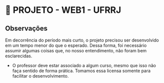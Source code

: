 # 👾 PROJETO - WEB1 - UFRRJ

## Observações

Em decorrência do período mais curto, o projeto precisou ser desenvolvido em um tempo menor do que o esperado. Dessa forma, foi necessário assumir algumas coisas que, no nosso entendimento, não foram bem esclarecidas. 

- O professor deve estar associado a algum curso, mesmo que isso não faça sentido de forma prática. Tomamos essa licensa somente para facilitar o desenvolvimento.